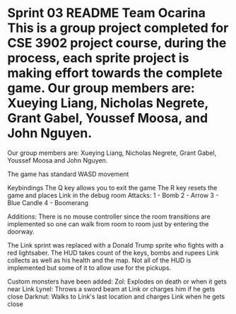 Sprint 03 README
Team Ocarina
This is a group project completed for CSE 3902 project course, during the process, each sprite project is making effort towards the complete game. 
Our group members are: Xueying Liang, Nicholas Negrete, Grant Gabel, Youssef Moosa, and John Nguyen.
=======
Our group members are: Xueying Liang, Nicholas Negrete, Grant Gabel, Youssef Moosa and John Nguyen.

The game has standard WASD movement

Keybindings
The Q key allows you to exit the game
The R key resets the game and places Link in the debug room
Attacks:
1 - Bomb
2 - Arrow
3 - Blue Candle
4 - Boomerang

Additions:
There is no mouse controller since the room transitions are implemented so one can walk from
room to room just by entering the doorway.

The Link sprint was replaced with a Donald Trump sprite who fights with a red lightsaber.
The HUD takes count of the keys, bombs and rupees Link collects as well as his health
and the map. Not all of the HUD is implemented but some of it to allow use for the pickups.

Custom monsters have been added:
Zol: Explodes on death or when it gets near Link
Lynel: Throws a sword beam at Link or charges him if he gets close
Darknut: Walks to Link's last location and charges Link when he gets close


